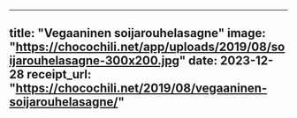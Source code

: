 
---
title: "Vegaaninen soijarouhelasagne"
image: "https://chocochili.net/app/uploads/2019/08/soijarouhelasagne-300x200.jpg"
date: 2023-12-28
receipt_url: "https://chocochili.net/2019/08/vegaaninen-soijarouhelasagne/"
---
